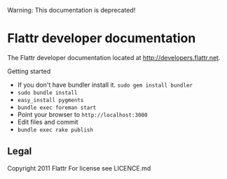 Warning: This documentation is deprecated!

Flattr developer documentation
==============================

The Flattr developer documentation located at
http://developers.flattr.net.

Getting started

  
  * If you don't have bundler install it. `sudo gem install bundler`
  * `sudo bundle install`
  * `easy_install pygments`
  * `bundle exec foreman start`
  * Point your browser to `http://localhost:3000`
  * Edit files and commit
  * `bundle exec rake publish`

Legal
-----

Copyright 2011 Flattr For license see LICENCE.md

